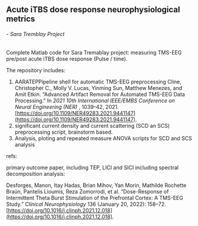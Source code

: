 ## Acute iTBS dose response neurophysiological metrics  

###### - Sara Tremblay Project

Complete Matlab code for Sara Tremablay project: measuring TMS-EEG pre/post acute iTBS dose response (Pulse / time).

The repository includes:

1. AARATEPPipeline shell for automatic TMS-EEG preprocessing
   Cline, Christopher C., Molly V. Lucas, Yinming Sun, Matthew Menezes, and Amit Etkin. “Advanced Artifact Removal for Automated TMS-EEG Data Processing.” In  *2021 10th International IEEE/EMBS Conference on Neural Engineering (NER)* , 1039–42, 2021. [https://doi.org/10.1109/NER49283.2021.9441147](https://doi.org/10.1109/NER49283.2021.9441147).
2. significant current density and current scattering (SCD an SCS) preprocessing script, brainstorm based.
3. Analysis, ploting and repeated measure ANOVA scripts for SCD and SCS analysis

refs:

primary outcome paper, including TEP, LICI and SICI including spectral decomposition analysis:

Desforges, Manon, Itay Hadas, Brian Mihov, Yan Morin, Mathilde Rochette Braün, Pantelis Lioumis, Reza Zomorrodi, et al. “Dose-Response of Intermittent Theta Burst Stimulation of the Prefrontal Cortex: A TMS-EEG Study.” *Clinical Neurophysiology* 136 (January 20, 2022): 158–72. [https://doi.org/10.1016/j.clinph.2021.12.018](https://doi.org/10.1016/j.clinph.2021.12.018).
